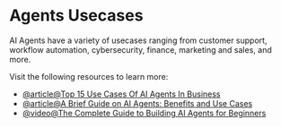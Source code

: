 # Agents Usecases

AI Agents have a variety of usecases ranging from customer support, workflow automation, cybersecurity, finance, marketing and sales, and more.

Visit the following resources to learn more:

- [@article@Top 15 Use Cases Of AI Agents In Business](https://www.ampcome.com/post/15-use-cases-of-ai-agents-in-business)
- [@article@A Brief Guide on AI Agents: Benefits and Use Cases](https://www.codica.com/blog/brief-guide-on-ai-agents/)
- [@video@The Complete Guide to Building AI Agents for Beginners](https://youtu.be/MOyl58VF2ak?si=-QjRD_5y3iViprJX)
